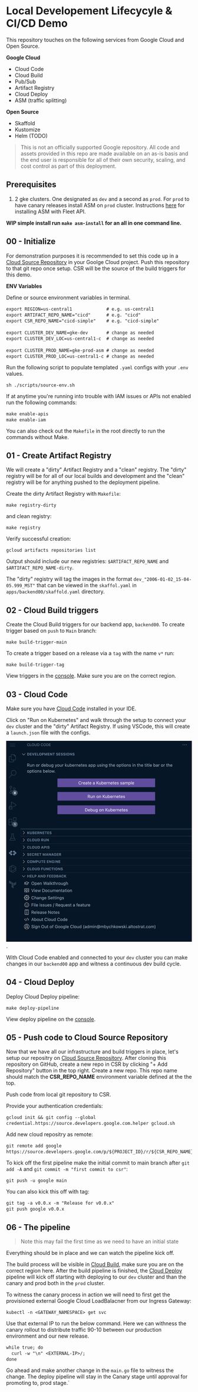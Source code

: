 # Local Developement Lifecycyle & CI/CD Demo

This repository touches on the following services from Google Cloud and Open
Source.

**Google Cloud**
- Cloud Code
- Cloud Build
- Pub/Sub
- Artifact Registry
- Cloud Deploy
- ASM (traffic splitting)

**Open Source**
- Skaffold
- Kustomize
- Helm (TODO)

>This is not an officially supported Google repository.  All code and assets
>provided in this repo are made available on an as-is basis and the end user is
>responsible for all of their own security, scaling, and cost control as part of
>this deployment.

## Prerequisites

1. 2 gke clusters. One designated as `dev` and a second as `prod`. For `prod` to
have canary releases install ASM on `prod` cluster. Instructions [here](https://cloud.google.com/service-mesh/docs/managed/provision-managed-anthos-service-mesh) for installing ASM with Fleet API.

**WIP simple install run `make asm-install` for an all in one command line.**

## 00 - Initialize

For demonstration purposes it is recommended to set this code up in a
[Cloud Source Repository](https://source.cloud.google.com/) in your Goolge Cloud
project. Push this repository to that git repo once setup. CSR will be the
source of the build triggers for this demo.

**ENV Variables**

Define or source environment variables in terminal.

```
export REGION=us-central1             # e.g. us-central1
export ARTIFACT_REPO_NAME="cicd"      # e.g. "cicd"
export CSR_REPO_NAME="cicd-simple"    # e.g. "cicd-simple"

export CLUSTER_DEV_NAME=gke-dev       # change as needed
export CLUSTER_DEV_LOC=us-central1-c  # change as needed

export CLUSTER_PROD_NAME=gke-prod-asm # change as needed
export CLUSTER_PROD_LOC=us-central1-c # change as needed
```

Run the following script to populate templated `.yaml` configs with your `.env`
values.

```
sh ./scripts/source-env.sh
```

If at anytime you're running into trouble with IAM issues or APIs not enabled
run the following commands:

```
make enable-apis
make enable-iam
```

You can also check out the `Makefile` in the root directly to run the commands
without Make.

## 01 - Create Artifact Registry

We will create a "dirty" Artifact Registry and a "clean" registry. The "dirty"
registry will be for all of our local builds and development and the "clean"
registry will be for anything pushed to the deployment pipeline.

Create the dirty Artifact Registry with `Makefile`:

```
make registry-dirty
```

and clean registry:

```
make registry
```

Verify successful creation:

```
gcloud artifacts repositories list
```

Output should include our new registries: `$ARTIFACT_REPO_NAME` and
`$ARTIFACT_REPO_NAME-dirty`.

The "dirty" registry will tag the images in the format
`dev_"2006-01-02_15-04-05.999_MST"` that can be viewed in the `skaffol.yaml` in
`apps/backend00/skaffold.yaml` directory.

## 02 - Cloud Build triggers

Create the Cloud Build triggers for our backend app, `backend00`. To create
trigger based on `push` to `Main` branch:

```
make build-trigger-main
```

To create a trigger based on a release via a `tag` with the name `v*` run:

```
make build-trigger-tag
```

View triggers in the [console](https://console.cloud.google.com/cloud-build/triggers;region=us-central1). Make sure you are on the correct region.

## 03 - Cloud Code

Make sure you have [Cloud Code](https://cloud.google.com/code/docs/vscode/install)
installed in your IDE.

Click on "Run on Kubernetes" and walk through the setup to connect your `dev`
cluster and the "dirty" Artifact Registry. If using VSCode, this will create a
`launch.json` file with the configs.

![cloud code run on kubernetes](./docs/assets/cloud_code_start.png).

With Cloud Code enabled and connected to your `dev` cluster you can make changes
in our `backend00` app and witness a continuous dev build cycle.

## 04 - Cloud Deploy

Deploy Cloud Deploy pipeline:

```
make deploy-pipeline
```

View deploy pipeline on the [console](https://console.cloud.google.com/deploy/delivery-pipelines).

## 05 - Push code to Cloud Source Repository

Now that we have all our infrastructure and build triggers in place, let's setup
our repositry on [Cloud Source Repository](https://source.cloud.google.com/repos).
After cloning this repository on GitHub, create a new repo in CSR by clicking
"+ Add Repository" button in the top right. Create a new repo. This repo name
should match the **CSR_REPO_NAME** environment variable defined at the the top.

Push code from local git repository to CSR.

Provide your authentication credentials:

```
gcloud init && git config --global credential.https://source.developers.google.com.helper gcloud.sh
```

Add new cloud repositry as remote:

```
git remote add google https://source.developers.google.com/p/${PROJECT_ID}/r/${CSR_REPO_NAME}
```

To kick off the first pipeline make the initial commit to main branch after
`git add -A` and `git commit -m "first commit to csr"`:

```
git push -u google main
```

You can also kick this off with tag:

```
git tag -a v0.0.x -m "Release for v0.0.x"
git push google v0.0.x
```

## 06 - The pipeline

>Note this may fail the first time as we need to have an initial state

Everything should be in place and we can watch the pipeline kick off.

The build process will be visible in [Cloud Build](https://console.cloud.google.com/cloud-build/triggers),
make sure you are on the correct region here. After the build pipeline is
finished, the [Cloud Deploy](https://console.cloud.google.com/deploy/delivery-pipelines/)
pipeline will kick off starting with deploying to our `dev` cluster and than the
canary and prod both in the `prod` cluster.

To witness the canary process in action we will need to first get the provisioned
external Google Cloud LoadBalacner from our Ingress Gateway:

```
kubectl -n <GATEWAY_NAMESPACE> get svc
```

Use that external IP to run the below command. Here we can withness the canary
rollout to distribute traffic 90-10 between our production environment and our
new release.

```
while true; do
  curl -w "\n" <EXTERNAL-IP>/;
done
```

Go ahead and make another change in the `main.go` file to witness the change. The
deploy pipeline will stay in the Canary stage until approval for promoting to,
prod stage.`
